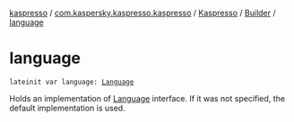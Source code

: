 [kaspresso](../../../index.md) / [com.kaspersky.kaspresso.kaspresso](../../index.md) / [Kaspresso](../index.md) / [Builder](index.md) / [language](./language.md)

# language

`lateinit var language: `[`Language`](../../../com.kaspersky.kaspresso.device.languages/-language/index.md)

Holds an implementation of [Language](../../../com.kaspersky.kaspresso.device.languages/-language/index.md) interface. If it was not specified, the default implementation is used.

